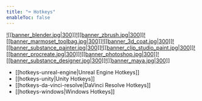 ```yaml
---
title: "⌨️ Hotkeys"
enableToc: false
---
```


[![[banner_blender.jpg|300]]](hotkeys-blender.md)[![[banner_zbrush.jpg|300]]](hotkeys-zbrush.md)[![[banner_marmoset_toolbag.jpg|300]]](hotkeys-marmoset-toolbag.md)[![[banner_3d_coat.jpg|300]]](hotkeys-3d-coat.md)[![[banner_substance_painter.jpg|300]]](hotkeys-substance-painter.md)[![[banner_clip_studio_paint.jpg|300]]](hotkeys-clip-studio-paint.md)[![[banner_procreate.jpg|300]]](hotkeys-procreate.md)[![[banner_photoshop.jpg|300]]](hotkeys-photoshop.md)[![[banner_substance_designer.jpg|300]]](hotkeys-substance-designer.md)[![[banner_maya.jpg|300]]](hotkeys-maya.md)

- [[hotkeys-unreal-engine|Unreal Engine Hotkeys]]
- [[hotkeys-unity|Unity Hotkeys]]
- [[hotkeys-da-vinci-resolve|DaVinci Resolve Hotkeys]]
- [[hotkeys-windows|Windows Hotkeys]]
